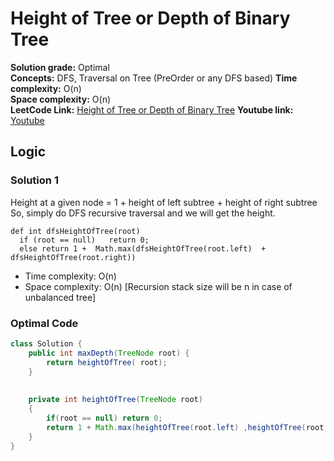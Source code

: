 # Height of Tree or Depth of Binary Tree

**Solution grade:** Optimal  
**Concepts:** DFS, Traversal on Tree (PreOrder or any DFS based)
**Time complexity:** O(n)  
**Space complexity:** O(n)  
**LeetCode Link:** [Height of Tree or Depth of Binary Tree](https://leetcode.com/problems/maximum-depth-of-binary-tree/)
**Youtube link:** [Youtube](https://www.youtube.com/watch?v=hyAqgckHUiA)

## Logic




### Solution 1
Height at a given node = 1 +  height of left subtree + height of right subtree
So, simply do DFS recursive traversal and we will get the height.
```
def int dfsHeightOfTree(root)
  if (root == null)   return 0;
  else return 1 +  Math.max(dfsHeightOfTree(root.left)  + dfsHeightOfTree(root.right))

```

- Time complexity: O(n)
- Space complexity: O(n)  [Recursion stack size will be n in case of unbalanced tree]


### Optimal Code

```java
class Solution {
    public int maxDepth(TreeNode root) {
        return heightOfTree( root);
    }
    
    
    private int heightOfTree(TreeNode root)
    {
        if(root == null) return 0;
        return 1 + Math.max(heightOfTree(root.left) ,heightOfTree(root.right) );
    }
}
```
